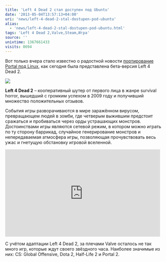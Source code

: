 ```yaml
---
title: 'Left 4 Dead 2 стал доступен под Ubuntu'
date: '2013-05-04T13:57:13+04:00'
uri: 'news/left-4-dead-2-stal-dostupen-pod-ubuntu'
alias: 
  - 'news/left-4-dead-2-stal-dostupen-pod-ubuntu.html'
tags: 'Left 4 Dead 2,Valve,Steam,Игра'
source: ''
unixtime: 1367661433
visits: 8694
---
```

Вот только вчера стало известно о радостной новости [портирование Portal под Linux](news/golovolomka-portal-teper-dostupna-pod-ubuntu), как сегодня была представлена бета-версия Left 4 Dead 2.

[![](img/2013/05/04/13-00/4003798635.jpg)](img/2013/05/04/13-00/4003798635.jpg)

**Left 4 Dead 2** – кооперативный шутер от первого лица в жанре survival horror, вышедший с громким успехом в 2009 году и получивший множество положительных отзывов.

События игры разворачиваются в мире заражённом вирусом, превращающем людей в зомби, где четверым выжившим предстоит сражаться и пробиваться через орды устрашающих монстров. Достоинствами игры являются сетевой режим, в котором можно играть по ту сторону баррикад, случайное генерирование монстров и непередаваемая атмосфера игры, позволяющая прочувствовать весь ужас и гнетущую обстановку игровой вселенной.

<iframe src="https://www.youtube.com/embed/GY9Izecc3Qw" frameborder="0" width="500" height="281"></iframe> 

С учётом адаптации Left 4 Dead 2, за плечами Valve осталось не так много игр, которые ждут своего звёздного часа. Наиболее значимые из них: CS: Global Offensive, Dota 2, Half-Life 2 и Portal 2.
